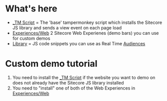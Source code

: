 # What's here

 - [_TM Script](https://github.com/rjzflynnbx/Sitecore-CDP-Scripts/tree/master/_TM%20Script "_TM Script") = The 'base' tampermonkey script which installs the Sitecore JS library and sends a view event on each page load
 -  [Experiences/Web](https://github.com/rjzflynnbx/Sitecore-CDP-Scripts/tree/master/Experiences/Web "This path skips through empty directories") 2 Sitecore Web Experienes (demo bars) you can use for custom demos 
- [Library](https://github.com/rjzflynnbx/Sitecore-CDP-Scripts/tree/master/Library "Library") = JS code snippets you can use as Real Time  [Audiences](https://doc.sitecore.com/cdp/#?cludoquery=realtime%20audience&cludopage=1&cludorefurl=https://doc.sitecore.com/cdp/&cludorefpt=Sitecore%20Documentation%20-%20Personalize%20&%20CDP&cludorefact=real%20time%20audience%20&cludorefaci=1&cludoinputtype=standard)

# Custom demo tutorial

 1. You need to install the [_TM Script](https://github.com/rjzflynnbx/Sitecore-CDP-Scripts/tree/master/_TM%20Script "_TM Script") if the website you want
    to demo on does not already have the Sitecore JS library installed
 2. You need to "install" one of both of the Web Experiences in
        [Experiences/Web](https://github.com/rjzflynnbx/Sitecore-CDP-Scripts/tree/master/Experiences/Web
        "This path skips through empty directories")
